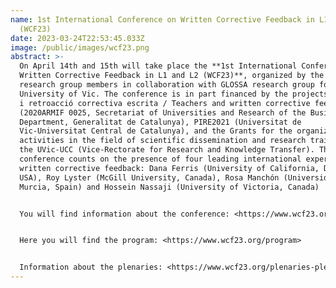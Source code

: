 ```yaml
---
name: 1st International Conference on Written Corrective Feedback in L1 and L2
  (WCF23)
date: 2023-03-24T22:53:45.033Z
image: /public/images/wcf23.png
abstract: >-
  On April 14th and 15th will take place the **1st International Conference on
  Written Corrective Feedback in L1 and L2 (WCF23)**, organized by the ELBEC
  research group members in collaboration with GLOSSA research group form the
  University of Vic. The conference is in part financed by the projects “Mestres
  i retroacció correctiva escrita / Teachers and written corrective feedback”
  (2020ARMIF 0025, Secretariat of Universities and Research of the Business
  Department, Generalitat de Catalunya), PIRE2021 (Universitat de
  Vic-Universitat Central de Catalunya), and the Grants for the organization of
  activities in the field of scientific dissemination and research training at
  the UVic-UCC (Vice-Rectorate for Research and Knowledge Transfer). The
  conference counts on the presence of four leading international experts in
  written corrective feedback: Dana Ferris (University of California, Davis,
  USA), Roy Lyster (McGill University, Canada), Rosa Manchón (Universidad de
  Murcia, Spain) and Hossein Nassaji (University of Victoria, Canada) 


  You will find information about the conference: <https://www.wcf23.org/>  


  Here you will find the program: <https://www.wcf23.org/program>  


  Information about the plenaries: <https://www.wcf23.org/plenaries-plen%C3%A0ries-plenarias>
---
```

